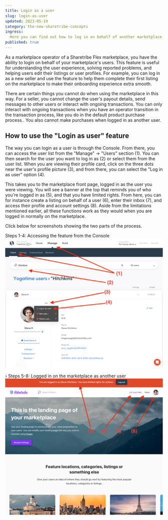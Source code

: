 ```yaml
---
title: Login as a user
slug: login-as-user
updated: 2023-05-19
category: the-new-sharetribe-concepts
ingress:
  Here you can find out how to log in on behalf of another marketplace user.
published: true
---
```


As a marketplace operator of a Sharetribe Flex marketplace, you have the ability to login on behalf of your marketplace's users. This feature is useful for understanding the user experience, solving reported problems, and helping users edit their listings or user profiles. For example, you can log in as a new seller and use the feature to help them complete their first listing on the marketplace to make their onboarding experience extra smooth.

There are certain things you cannot do when using the marketplace in this way. For a seller, you cannot change the user's payout details, send messages to other users or interact with ongoing transactions. You can only interact with ongoing transactions when you have an operator transition in the transaction process, like you do in the default product purchase process.. You also cannot make purchases when logged in as another user.

## How to use the "Login as user" feature

The way you can login as a user is through the Console. From there, you can access the user list from the "Manage" -> "Users" section (1). You can then search for the user you want to log in as (2) or select them from the user list. When you are viewing their profile card, click on the three dots near the user's profile picture (3), and from there, you can select the "Log in as user" option (4).

This takes you to the marketplace front page, logged in as the user you were viewing. You will see a banner at the top that reminds you of who you're logged in as (5), and that you have limited rights. From here, you can for instance create a listing on behalf of a user (6), enter their inbox (7), and access their profile and account settings (8). Aside from the limitations mentioned earlier, all these functions work as they would when you are logged in normally on the marketplace.

Click below for screenshots showing the two parts of the process.

 Steps 1-4: Accessing the feature from the Console
 ![Steps 1-5](01-manage-users-login-as-user.png)

 › Steps 5-8: Logged in on the marketplace as another user
 ![steps 5-8](02-logged-in-as-user.png)